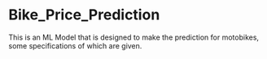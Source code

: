 # Bike_Price_Prediction
This is an ML Model that is designed to make the prediction for motobikes, some specifications of which are given.
